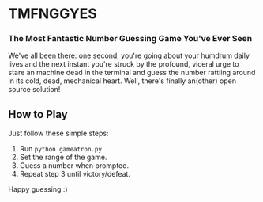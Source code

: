 # TMFNGGYES
### The Most Fantastic Number Guessing Game You've Ever Seen

We've all been there: one second, you're going about your humdrum daily lives and the next instant you're struck by the profound, viceral urge to stare an machine dead in the terminal and guess the number rattling around in its cold, dead, mechanical heart. Well, there's finally an(other) open source solution!

## How to Play

Just follow these simple steps:

1. Run `python gameatron.py`
3. Set the range of the game.
3. Guess a number when prompted.
4. Repeat step 3 until victory/defeat.

Happy guessing :)
